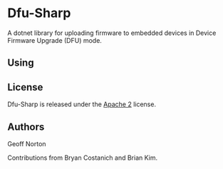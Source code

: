 # Dfu-Sharp

A dotnet library for uploading firmware to embedded devices in Device Firmware Upgrade (DFU) mode.

## Using

## License

Dfu-Sharp is released under the [Apache 2](license/) license.

## Authors

Geoff Norton

Contributions from Bryan Costanich and Brian Kim.